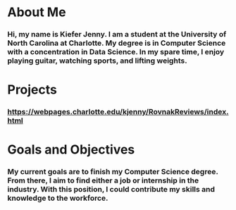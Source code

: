 # About Me
### Hi, my name is Kiefer Jenny. I am a student at the University of North Carolina at Charlotte. My degree is in Computer Science with a concentration in Data Science. In my spare time, I enjoy playing guitar, watching sports, and lifting weights.
# Projects
### https://webpages.charlotte.edu/kjenny/RovnakReviews/index.html
# Goals and Objectives
### My current goals are to finish my Computer Science degree. From there, I aim to find either a job or internship in the industry. With this position, I could contribute my skills and knowledge to the workforce.